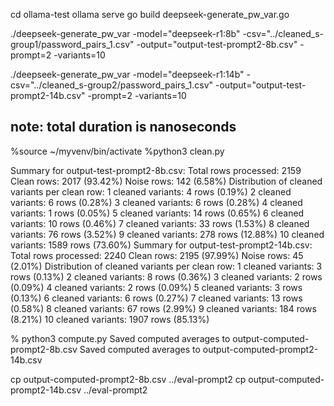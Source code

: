 cd ollama-test
ollama serve
go build deepseek-generate_pw_var.go

./deepseek-generate_pw_var -model="deepseek-r1:8b" -csv="../cleaned_s-group1/password_pairs_1.csv" -output="output-test-prompt2-8b.csv" -prompt=2 -variants=10

./deepseek-generate_pw_var -model="deepseek-r1:14b" -csv="../cleaned_s-group2/password_pairs_1.csv" -output="output-test-prompt2-14b.csv" -prompt=2 -variants=10

## note: total duration is nanoseconds
%source ~/myvenv/bin/activate
%python3 clean.py

Summary for output-test-prompt2-8b.csv:
  Total rows processed: 2159
  Clean rows: 2017 (93.42%)
  Noise rows: 142 (6.58%)
  Distribution of cleaned variants per clean row:
    1 cleaned variants: 4 rows (0.19%)
    2 cleaned variants: 6 rows (0.28%)
    3 cleaned variants: 6 rows (0.28%)
    4 cleaned variants: 1 rows (0.05%)
    5 cleaned variants: 14 rows (0.65%)
    6 cleaned variants: 10 rows (0.46%)
    7 cleaned variants: 33 rows (1.53%)
    8 cleaned variants: 76 rows (3.52%)
    9 cleaned variants: 278 rows (12.88%)
    10 cleaned variants: 1589 rows (73.60%)
Summary for output-test-prompt2-14b.csv:
  Total rows processed: 2240
  Clean rows: 2195 (97.99%)
  Noise rows: 45 (2.01%)
  Distribution of cleaned variants per clean row:
    1 cleaned variants: 3 rows (0.13%)
    2 cleaned variants: 8 rows (0.36%)
    3 cleaned variants: 2 rows (0.09%)
    4 cleaned variants: 2 rows (0.09%)
    5 cleaned variants: 3 rows (0.13%)
    6 cleaned variants: 6 rows (0.27%)
    7 cleaned variants: 13 rows (0.58%)
    8 cleaned variants: 67 rows (2.99%)
    9 cleaned variants: 184 rows (8.21%)
    10 cleaned variants: 1907 rows (85.13%)

% python3 compute.py
Saved computed averages to output-computed-prompt2-8b.csv
Saved computed averages to output-computed-prompt2-14b.csv

cp output-computed-prompt2-8b.csv ../eval-prompt2
cp output-computed-prompt2-14b.csv ../eval-prompt2